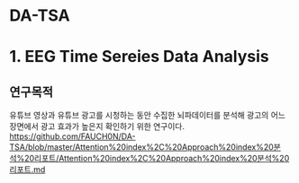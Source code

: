# DA-TSA

# 1. EEG Time Sereies Data Analysis

## 연구목적

유튜브 영상과 유튜브 광고를 시청하는 동안 수집한 뇌파데이터를 분석해 광고의 어느 장면에서 광고 효과가 높은지 확인하기 위한 연구이다. 
https://github.com/FAUCH0N/DA-TSA/blob/master/Attention%20index%2C%20Approach%20index%20분석%20리포트/Attention%20index%2C%20Approach%20index%20분석%20리포트.md
